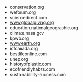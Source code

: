 - conservation.org
- weforum.org
- sciencedirect.com
- www.globalgiving.org
- education.nationalgeographic.org
- climate.nasa.gov
- kpwb.org
- www.earth.org
- icfcanada.org
- bestlifeonline.com
- unep.org
- historyofplastic.com
- ecofriendlyhabits.com
- sustainablility-success.com
